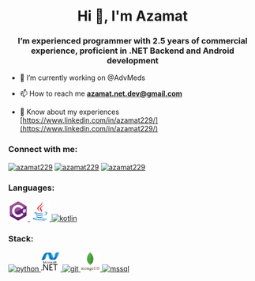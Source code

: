<h1 align="center">Hi 👋, I'm Azamat</h1>
<h3 align="center">I’m experienced programmer with 2.5 years of commercial experience, proficient in .NET Backend and Android development</h3>

- 🔭 I’m currently working on @AdvMeds

- 📫 How to reach me **azamat.net.dev@gmail.com**

- 📄 Know about my experiences [https://www.linkedin.com/in/azamat229/](https://www.linkedin.com/in/azamat229/)

<h3 align="left">Connect with me:</h3>
<p align="left">
<a href="https://linkedin.com/in/azamat229" target="blank"><img align="center" src="https://raw.githubusercontent.com/rahuldkjain/github-profile-readme-generator/master/src/images/icons/Social/linked-in-alt.svg" alt="azamat229" height="30" width="40" /></a>
<a href="https://www.leetcode.com/azamat229" target="blank"><img align="center" src="https://raw.githubusercontent.com/rahuldkjain/github-profile-readme-generator/master/src/images/icons/Social/leet-code.svg" alt="azamat229" height="30" width="40" /></a>
<a href="https://www.leetcode.com/azamat229" target="blank"><img align="center" src="https://upload.wikimedia.org/wikipedia/commons/8/82/Telegram_logo.svg" alt="azamat229" height="30" width="40" /></a>
</p>

<h3 align="left">Languages:</h3>
<p align="left"> <a href="https://www.w3schools.com/cs/" target="_blank" rel="noreferrer"> <img src="https://raw.githubusercontent.com/devicons/devicon/master/icons/csharp/csharp-original.svg" alt="csharp" width="40" height="40"/> </a> <a href="https://www.java.com" target="_blank" rel="noreferrer"> <img src="https://raw.githubusercontent.com/devicons/devicon/master/icons/java/java-original.svg" alt="java" width="40" height="40"/> </a> <a href="https://kotlinlang.org" target="_blank" rel="noreferrer"> <img src="https://www.vectorlogo.zone/logos/kotlinlang/kotlinlang-icon.svg" alt="kotlin" width="40" height="40"/> </a> <a href="https://www.python.org" target="_blank" rel="noreferrer"> </a> </p>

<h3 align="left">Stack:</h3>
<p align="left">  <a href="https://www.w3schools.com/cs/" target="_blank" rel="noreferrer"> <img src="https://upload.wikimedia.org/wikipedia/commons/e/ee/.NET_Core_Logo.svg" alt="python" width="40" height="40"/> <img src="https://raw.githubusercontent.com/devicons/devicon/master/icons/dot-net/dot-net-original-wordmark.svg" alt="dotnet" width="40" height="40"/> </a> <a href="https://git-scm.com/" target="_blank" rel="noreferrer"> <img src="https://www.vectorlogo.zone/logos/git-scm/git-scm-icon.svg" alt="git" width="40" height="40"/> </a>  </a> <a href="https://www.mongodb.com/" target="_blank" rel="noreferrer"> <img src="https://raw.githubusercontent.com/devicons/devicon/master/icons/mongodb/mongodb-original-wordmark.svg" alt="mongodb" width="40" height="40"/> </a> <a href="https://www.microsoft.com/en-us/sql-server" target="_blank" rel="noreferrer"> <img src="https://www.svgrepo.com/show/303229/microsoft-sql-server-logo.svg" alt="mssql" width="40" height="40"/> </a>  </p>
